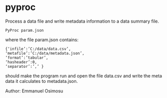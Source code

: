pyproc
===============

Process a data file and write metadata information to a data summary file.

    PyProc param.json

where the file param.json contains:

    {‘infile’:’C:/data/data.csv’,
    ‘metafile’:’C:/data/metadata.json’,
    ‘format’:’tabular’,
    ‘hasheader’:0,
    ‘separator’:’,’ }
    
should make the program run and open the file data.csv and write the meta data it calculates to
metadata.json.

Author: Emmanuel Osimosu